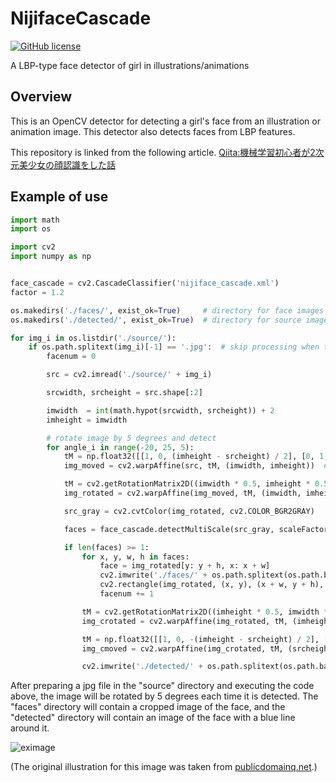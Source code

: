 # NijifaceCascade


[![GitHub license](https://img.shields.io/badge/license-MIT-blue.svg?style=flat-square)](https://opensource.org/licenses/mit-license.php)

A LBP-type face detector of girl in illustrations/animations


## Overview

This is an OpenCV detector for detecting a girl's face from an illustration or animation image.
This detector also detects faces from LBP features.

This repository is linked from the following article.
[Qiita:機械学習初心者が2次元美少女の顔認識をした話](https://qiita.com/torocat/items/4c733eab922e8fff1d9a)

## Example of use

```python
import math
import os

import cv2
import numpy as np


face_cascade = cv2.CascadeClassifier('nijiface_cascade.xml')
factor = 1.2

os.makedirs('./faces/', exist_ok=True)     # directory for face images
os.makedirs('./detected/', exist_ok=True)  # directory for source images with detected-face frame

for img_i in os.listdir('./source/'):
    if os.path.splitext(img_i)[-1] == '.jpg':  # skip processing when the extension is not 'jpg'.
        facenum = 0

        src = cv2.imread('./source/' + img_i)

        srcwidth, srcheight = src.shape[:2]

        imwidth  = int(math.hypot(srcwidth, srcheight)) + 2
        imheight = imwidth

        # rotate image by 5 degrees and detect
        for angle_i in range(-20, 25, 5):
            tM = np.float32([[1, 0, (imheight - srcheight) / 2], [0, 1, (imwidth - srcwidth) / 2]])
            img_moved = cv2.warpAffine(src, tM, (imwidth, imheight))  # move image to center

            tM = cv2.getRotationMatrix2D((imwidth * 0.5, imheight * 0.5), angle_i, 1.0)
            img_rotated = cv2.warpAffine(img_moved, tM, (imwidth, imheight))  # rotate image

            src_gray = cv2.cvtColor(img_rotated, cv2.COLOR_BGR2GRAY)

            faces = face_cascade.detectMultiScale(src_gray, scaleFactor=factor)

            if len(faces) >= 1:
                for x, y, w, h in faces:
                    face = img_rotated[y: y + h, x: x + w]
                    cv2.imwrite('./faces/' + os.path.splitext(os.path.basename(img_i))[0] + '_' + str(angle_i).zfill(3) + '_' + str(facenum) + '.jpg', face)  # save face image
                    cv2.rectangle(img_rotated, (x, y), (x + w, y + h), (255, 0, 0), 2)  # draw frame at detected area of source image
                    facenum += 1

                tM = cv2.getRotationMatrix2D((imheight * 0.5, imwidth * 0.5), -angle_i, 1.0)
                img_crotated = cv2.warpAffine(img_rotated, tM, (imheight, imwidth))

                tM = np.float32([[1, 0, -(imheight - srcheight) / 2], [0, 1, -(imwidth - srcwidth) / 2]])
                img_cmoved = cv2.warpAffine(img_crotated, tM, (srcheight, srcwidth))

                cv2.imwrite('./detected/' + os.path.splitext(os.path.basename(img_i))[0] + '_' + str(angle_i).zfill(3) + '.jpg', img_cmoved)  # save source image with frame
```

After preparing a jpg file in the "source" directory and executing the code above, the image will be rotated by 5 degrees each time it is detected.
The "faces" directory will contain a cropped image of the face, and the "detected" directory will contain an image of the face with a blue line around it.

![eximage](https://qiita-user-contents.imgix.net/https%3A%2F%2Fqiita-image-store.s3.ap-northeast-1.amazonaws.com%2F0%2F273680%2Fcbb1856e-1982-e563-ae0e-eacffb304cf1.jpeg?ixlib=rb-1.2.2&auto=format&gif-q=60&q=75&s=ef8bac2709ef7e47bc3d8f1845143b7e)

(The original illustration for this image was taken from [publicdomainq.net](https://publicdomainq.net/cat-female-student-0041064/).)
